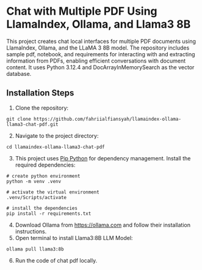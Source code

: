 # Chat with Multiple PDF Using LlamaIndex, Ollama, and Llama3 8B
This project creates chat local interfaces for multiple PDF documents using LlamaIndex, Ollama, and the LLaMA 3 8B model. The repository includes sample pdf, notebook, and requirements for interacting with and extracting information from PDFs, enabling efficient conversations with document content. It uses Python 3.12.4 and DocArrayInMemorySearch as the vector database.

## Installation Steps
1. Clone the repository:
```shell
git clone https://github.com/fahriialfiansyah/llamaindex-ollama-llama3-chat-pdf.git
```
2. Navigate to the project directory:
```shell
cd llamaindex-ollama-llama3-chat-pdf
```
3. This project uses [Pip Python](https://pip.pypa.io/en/stable/) for dependency management. Install the required dependencies:
```shell
# create python environment
python -m venv .venv

# activate the virtual environment
.venv/Scripts/activate

# install the dependencies
pip install -r requirements.txt
```
4. Download Ollama from https://ollama.com and follow their installation instructions.
5. Open terminal to install Llama3:8B LLM Model:
```shell
ollama pull llama3:8b
```
6. Run the code of chat pdf locally.
